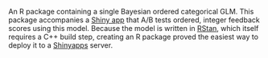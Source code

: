 An R package containing a single Bayesian ordered categorical GLM. This package accompanies a [Shiny app](https://willwolf.shinyapps.io/ordered-categorical-a-b-test/) that A/B tests ordered, integer feedback scores using this model. Because the model is written in [RStan](https://github.com/stan-dev/rstan), which itself requires a C++ build step, creating an R package proved the easiest way to deploy it to a [Shinyapps](http://www.shinyapps.io/) server.
